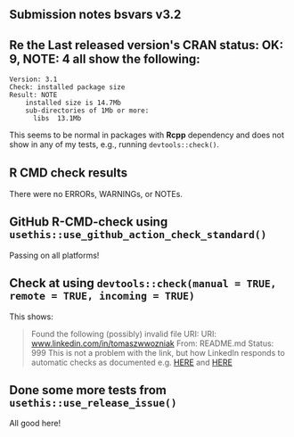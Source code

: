 ## Submission notes bsvars v3.2

## Re the Last released version's CRAN status: OK: 9, NOTE: 4 all show the following:
```
Version: 3.1
Check: installed package size
Result: NOTE
    installed size is 14.7Mb
    sub-directories of 1Mb or more:
      libs  13.1Mb
```
This seems to be normal in packages with **Rcpp** dependency and does not show in any of my tests, e.g., running `devtools::check()`.

## R CMD check results

There were no ERRORs, WARNINGs, or NOTEs.

## GitHub R-CMD-check using `usethis::use_github_action_check_standard()`

Passing on all platforms!

## Check at using `devtools::check(manual = TRUE, remote = TRUE, incoming = TRUE)`

This shows:
>   Found the following (possibly) invalid file URI:
>     URI: www.linkedin.com/in/tomaszwwozniak
>       From: README.md
>       Status: 999
This is not a problem with the link, but how LinkedIn responds to automatic checks as documented e.g. [HERE](https://stackoverflow.com/questions/27231113/999-error-code-on-head-request-to-linkedin) and [HERE](https://http.dev/999)

## Done some more tests from `usethis::use_release_issue()`

All good here!
